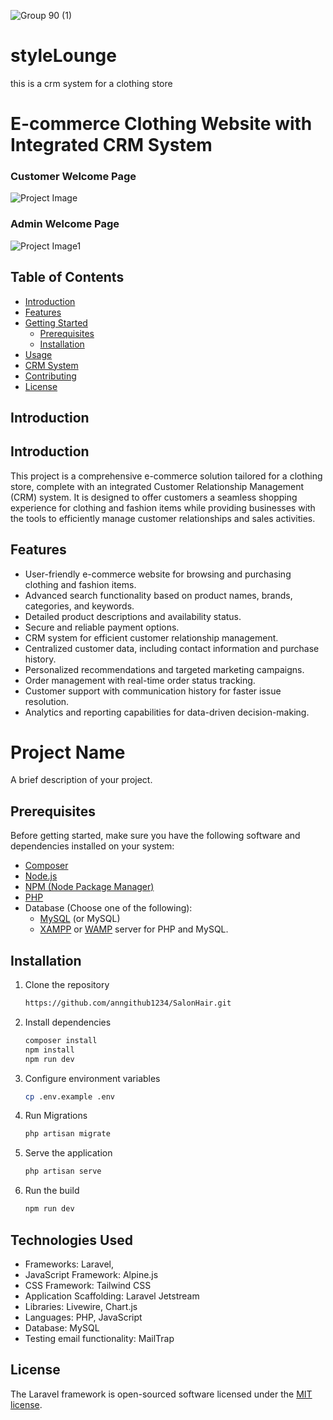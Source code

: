 ![Group 90 (1)](https://github.com/yasiru2077/styleLounge/assets/96358931/4c89daea-753e-487b-afea-f409fe586317)
# styleLounge
this is a crm system for a clothing store
# E-commerce Clothing Website with Integrated CRM System
### Customer Welcome Page
![Project Image](https://github.com/yasiru2077/images1/blob/main/screencapture-127-0-0-1-8000-redirects-2023-10-16-19_59_47.png)
### Admin Welcome Page
![Project Image1](https://github.com/yasiru2077/images1/blob/main/screencapture-127-0-0-1-8000-dashboard-2023-10-16-19_58_55.png)
## Table of Contents

- [Introduction](#introduction)
- [Features](#features)
- [Getting Started](#getting-started)
  - [Prerequisites](#prerequisites)
  - [Installation](#installation)
- [Usage](#usage)
- [CRM System](#crm-system)
- [Contributing](#contributing)
- [License](#license)

## Introduction

## Introduction

This project is a comprehensive e-commerce solution tailored for a clothing store, complete with an integrated Customer Relationship Management (CRM) system. It is designed to offer customers a seamless shopping experience for clothing and fashion items while providing businesses with the tools to efficiently manage customer relationships and sales activities.

## Features

- User-friendly e-commerce website for browsing and purchasing clothing and fashion items.
- Advanced search functionality based on product names, brands, categories, and keywords.
- Detailed product descriptions and availability status.
- Secure and reliable payment options.
- CRM system for efficient customer relationship management.
- Centralized customer data, including contact information and purchase history.
- Personalized recommendations and targeted marketing campaigns.
- Order management with real-time order status tracking.
- Customer support with communication history for faster issue resolution.
- Analytics and reporting capabilities for data-driven decision-making.

# Project Name

A brief description of your project.

## Prerequisites

Before getting started, make sure you have the following software and dependencies installed on your system:

- [Composer](https://getcomposer.org/)
- [Node.js](https://nodejs.org/)
- [NPM (Node Package Manager)](https://www.npmjs.com/)
- [PHP](https://www.php.net/)
- Database (Choose one of the following):
  - [MySQL](https://dev.mysql.com/downloads/installer/) (or MySQL)
  - [XAMPP](https://www.apachefriends.org/index.html) or [WAMP](https://www.wampserver.com/en/) server for PHP and MySQL.

## Installation
1. Clone the repository
   ```bash
   https://github.com/anngithub1234/SalonHair.git
   ```
2. Install dependencies
   ```bash
   composer install
   npm install
   npm run dev
   ```
3. Configure environment variables
   ```bash
   cp .env.example .env
   ```
4. Run Migrations
   ```bash
   php artisan migrate
   ```
5. Serve the application
   ```bash
   php artisan serve
   ```
6. Run the build
   ```bash
   npm run dev
   ```

## Technologies Used

- Frameworks: Laravel, 
- JavaScript Framework: Alpine.js
- CSS Framework: Tailwind CSS
- Application Scaffolding: Laravel Jetstream
- Libraries: Livewire, Chart.js
- Languages: PHP, JavaScript
- Database: MySQL
- Testing email functionality: MailTrap

## License

The Laravel framework is open-sourced software licensed under the [MIT license](https://opensource.org/licenses/MIT).



